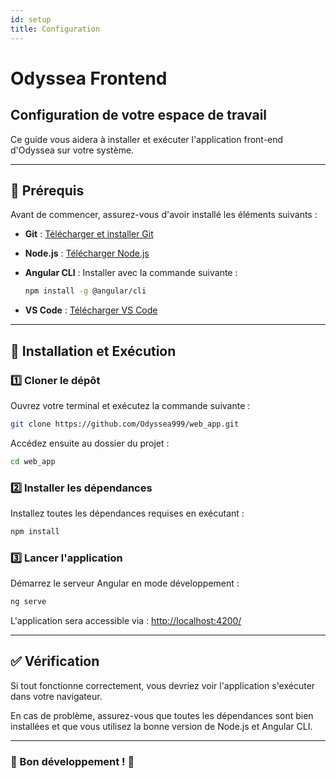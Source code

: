 ```yaml
---
id: setup
title: Configuration
---
```


# Odyssea Frontend

## Configuration de votre espace de travail

Ce guide vous aidera à installer et exécuter l'application front-end d'Odyssea sur votre système.

---

## 📌 Prérequis

Avant de commencer, assurez-vous d'avoir installé les éléments suivants :

- **Git** : [Télécharger et installer Git](https://git-scm.com/)
- **Node.js** : [Télécharger Node.js](https://nodejs.org/)
- **Angular CLI** : Installer avec la commande suivante :
  
  ```bash
  npm install -g @angular/cli
  ```
- **VS Code** : [Télécharger VS Code](https://code.visualstudio.com/download)

---

## 🚀 Installation et Exécution

### 1️⃣ Cloner le dépôt

Ouvrez votre terminal et exécutez la commande suivante :

```bash
git clone https://github.com/Odyssea999/web_app.git
```

Accédez ensuite au dossier du projet :

```bash
cd web_app
```

### 2️⃣ Installer les dépendances

Installez toutes les dépendances requises en exécutant :

```bash
npm install
```

### 3️⃣ Lancer l'application

Démarrez le serveur Angular en mode développement :

```bash
ng serve
```

L'application sera accessible via : [http://localhost:4200/](http://localhost:4200/)

---

## ✅ Vérification

Si tout fonctionne correctement, vous devriez voir l'application s'exécuter dans votre navigateur.

En cas de problème, assurez-vous que toutes les dépendances sont bien installées et que vous utilisez la bonne version de Node.js et Angular CLI.

---

### 🎯 Bon développement ! 🚀